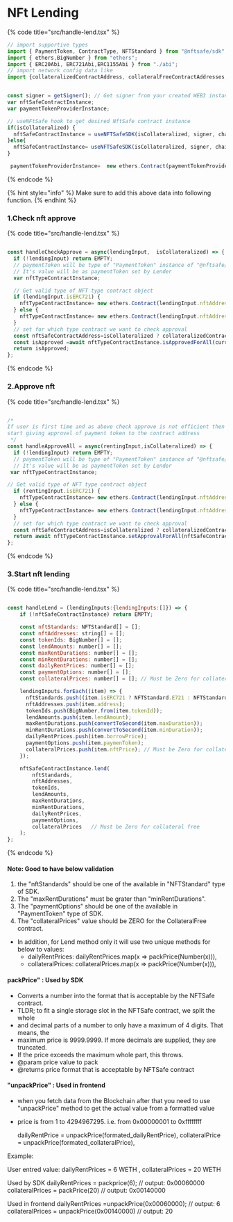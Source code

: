 # NFt Lending


{% code title="src/handle-lend.tsx" %}
```javascript
// import supportive types
import { PaymentToken, ContractType, NFTStandard } from "@nftsafe/sdk";
import { ethers,BigNumber } from "ethers";
import { ERC20Abi, ERC721Abi,ERC1155Abi } from "./abi";
// import network config data like 
import {collateralizedContractAddress, collateralFreeContractAddresses, paymentTokenProviderContractAddress, ...} from '/blockchainConfig';


const signer = getSigner(); // Get signer from your created WEB3 instance or provider 
var nftSafeContractInstance;
var paymentTokenProviderInstance;

// useNFtSafe hook to get desired NftSafe contract instance 
if(isCollateralized) {
  nftSafeContractInstance = useNFTSafeSDK(isCollateralized, signer, chainId); // isCollateralized = true
}else{
  nftSafeContractInstance= useNFTSafeSDK(isCollateralized, signer, chainId); // isCollateralized = false
}

 paymentTokenProviderInstance=  new ethers.Contract(paymentTokenProviderContractAddress, NFTSafeAbi, signer)

```
{% endcode %}

{% hint style="info" %}
Make sure to add this above data into following function.
{% endhint %}

### 1.Check nft approve

{% code title="src/handle-lend.tsx" %}
```javascript

const handleCheckApprove = async(lendingInput,  isCollateralized) => {
  if (!lendingInput) return EMPTY;
  // paymentToken will be type of "PaymentToken" instance of "@nftsafe/sdk" 
  // It's value will be as paymentToken set by Lender  
  var nftTypeContractInstance;

  // Get valid type of NFT type contract object  
  if (lendingInput.isERC721) {
    nftTypeContractInstance= new ethers.Contract(lendingInput.nftAddress,ERC721Abi,signer);  
  } else {
    nftTypeContractInstance= new ethers.Contract(lendingInput.nftAddress,ERC1155Abi,signer);
  }
  // set for which type contract we want to check approval
  const nftSafeContractAddress=isCollateralized ? collateralizedContractAddress : collateralFreeContractAddresses;
  const isApproved =await nftTypeContractInstance.isApprovedForAll(currentUserAddress, nftSafeContractAddress);
  return isApproved;
};

```
{% endcode %}


### 2.Approve nft

{% code title="src/handle-lend.tsx" %}
```javascript

/*
If user is first time and as above check approve is not efficient then call this function and 
start giving approvel of payment token to the contract address
 */ 
const handleApproveAll = async(rentingInput,isCollateralized) => {
  if (!lendingInput) return EMPTY;
  // paymentToken will be type of "PaymentToken" instance of "@nftsafe/sdk" 
  // It's value will be as paymentToken set by Lender   
 var nftTypeContractInstance;

// Get valid type of NFT type contract object 
  if (rentingInput.isERC721) {
    nftTypeContractInstance= new ethers.Contract(lendingInput.nftAddress,ERC721Abi,signer);  
  } else {
    nftTypeContractInstance= new ethers.Contract(lendingInput.nftAddress,ERC1155Abi,signer);
  }
  // set for which type contract we want to check approval
  const nftSafeContractAddress=isCollateralized ? collateralizedContractAddress : collateralFreeContractAddresses;
  return await nftTypeContractInstance.setApprovalForAll(nftSafeContractAddress, true);
};

```
{% endcode %}


### 3.Start nft lending

{% code title="src/handle-lend.tsx" %}
```javascript

const handleLend = (lendingInputs:{lendingInputs:[]}) => {
    if (!nftSafeContractInstance) return EMPTY;

    const nftStandards: NFTStandard[] = [];
    const nftAddresses: string[] = [];
    const tokenIds: BigNumber[] = [];
    const lendAmounts: number[] = [];
    const maxRentDurations: number[] = [];
    const minRentDurations: number[] = [];
    const dailyRentPrices: number[] = [];
    const paymentOptions: number[] = [];
    const collateralPrices: number[] = []; // Must be Zero for collateral free 

    lendingInputs.forEach((item) => {
      nftStandards.push((item.isERC721 ? NFTStandard.E721 : NFTStandard.E1155));
      nftAddresses.push(item.address);
      tokenIds.push(BigNumber.from(item.tokenId));
      lendAmounts.push(item.lendAmount);
      maxRentDurations.push(convertToSecond(item.maxDuration));
      minRentDurations.push(convertToSecond(item.minDuration));
      dailyRentPrices.push(item.borrowPrice);
      paymentOptions.push(item.paymenToken);
      collateralPrices.push(item.nftPrice); // Must be Zero for collateral free 
    });

    nftSafeContractInstance.lend(
        nftStandards,
        nftAddresses,
        tokenIds,
        lendAmounts,
        maxRentDurations,
        minRentDurations,
        dailyRentPrices,
        paymentOptions,
        collateralPrices   // Must be Zero for collateral free 
    );
};


```
{% endcode %}




#### Note: Good to have below validation 
1. the "nftStandards" should be one of the available in "NFTStandard" type of SDK.
2. The "maxRentDurations" must be grater than "minRentDurations".
3. The "paymentOptions" should be one of the available in "PaymentToken" type of SDK.
4. The "collateralPrices" value should be ZERO for the CollateralFree contract.


- In addition, for Lend method only it will use two unique methods for below to values:
    * dailyRentPrices: dailyRentPrices.map(x => packPrice(Number(x))),
    * collateralPrices: collateralPrices.map(x => packPrice(Number(x))), 


#### packPrice" : Used by SDK
- Converts a number into the format that is acceptable by the NFTSafe contract.
- TLDR; to fit a single storage slot in the NFTSafe contract, we split the whole
- and decimal parts of a number to only have a maximum of 4 digits. That means, the
- maximum price is 9999.9999. If more decimals are supplied, they are truncated.
- If the price exceeds the maximum whole part, this throws.
- @param price value to pack
- @returns price format that is acceptable by NFTSafe contract

#### "unpackPrice" : Used in frontend
-  when you fetch data from the Blockchain after that you need to use "unpackPrice" method to get the actual value from a formatted value
- price is from 1 to 4294967295. i.e. from 0x00000001 to 0xffffffff

    dailyRentPrice = unpackPrice(formated_dailyRentPrice),
    collateralPrice = unpackPrice(formated_collateralPrice),



Example: 

User entred value:  dailyRentPrices = 6 WETH , collateralPrices = 20 WETH

Used by SDK
dailyRentPrices = packprice(6);      // output:   0x00060000
collateralPrices  = packPrice(20)   // output:   0x00140000

Used in frontend
dailyRentPrices =unpackPrice(0x00060000);     // output:  6
collateralPrices  = unpackPrice(0x00140000)   // output:  20

